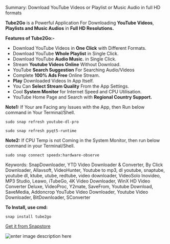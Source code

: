 Summary: Download YouTube Videos or Playlist or Music Audio in full HD formats

**Tube2Go** is a Powerful Application For Downloading **YouTube Videos**, **Playlists and Music Audios** in **Full HD Resolutions.**

**Features of Tube2Go:-**

 * Download YouTube Videos in **One Click** with Different Formats.
 * Download YouTube **Whole Playlist** in Single Click.
 * Download YouTube **Audio Music.** in Single Click.
 * Stream **Youtube Videos Online** Without Download.
 * YouTube **Search Suggestion** For Searching Audio/Videos
 * Complete **100% Ads Free** Online Stream.
 * **Play** Downloaded Videos In App Itself.
 * You Can **Select Stream Quality** From the App Settings.
 * Cool **System Monitor** for Internet Speed and CPU Utilisation.
 * YouTube Home Page and Search with **Regional Country Support.**

**Note1:** If Your are Facing any Issues with the App, then Run below command in Your Terminal/Shell.

```sudo snap refresh youtube-dl-pro```

```sudo snap refresh pyqt5-runtime```


**Note2:**  If CPU Temp is not Coming in the System Monitor, then run below command in your Terminal/Shell.

```
sudo snap connect speedx:hardware-observe
```

Keywords: SnapDownloader, YTD Video Downloader & Converter, By Click Downloader, Allavsoft, VideoHunter, Youtube to mp3, dl youtube, snaptube, youtube dl, ktube, utube, redtube, video downloader, VideoSolo Inovideo, MP3 Studio, Leawo, iTubeGo, 4K Video Downloader, WinX HD Video Converter Deluxe, VideoProc, Y2mate, SaveFrom, Youtube Download, SaveMedia, Addoncrop YouTube Video Downloader, Youtube Video Downloader, BitDownloader, SConverter

**To Install, use cmd:**

    snap install tube2go

[Get it from Snapstore](https://snapcraft.io/tube2go)

![enter image description here](https://camo.githubusercontent.com/ab077b20ad9938c23fbdac223ab101df5ed27329bbadbe7f98bfd62d5808f0a7/68747470733a2f2f736e617063726166742e696f2f7374617469632f696d616765732f6261646765732f656e2f736e61702d73746f72652d626c61636b2e737667)

